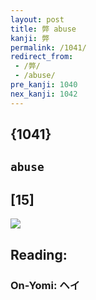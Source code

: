 ```yaml
---
layout: post
title: 弊 abuse
kanji: 弊
permalink: /1041/
redirect_from:
 - /弊/
 - /abuse/
pre_kanji: 1040
nex_kanji: 1042
---
```


## {1041}

## `abuse`

## [15]

<div class="stroke"><img src="E5BC8A.png" /></div>

## Reading:

### On-Yomi: ヘイ
